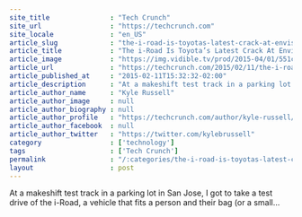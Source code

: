 ```yaml
---
site_title               : "Tech Crunch"
site_url                 : "https://techcrunch.com"
site_locale              : "en_US"
article_slug             : "the-i-road-is-toyotas-latest-crack-at-envisioning-a-post-car-vehicle"
article_title            : "The i-Road Is Toyota’s Latest Crack At Envisioning A Post-Car Vehicle"
article_image            : "https://img.vidible.tv/prod/2015-04/01/551c377ae4b0446aa8031763_cv1.jpg?w=764&h=400"
article_url              : "https://techcrunch.com/2015/02/11/the-i-road-is-toyotas-latest-crack-at-envisioning-a-post-car-vehicle/"
article_published_at     : "2015-02-11T15:32:32-02:00"
article_description      : "At a makeshift test track in a parking lot in San Jose, I got to take a test drive of the i-Road, a vehicle that fits a person and their bag (or a small..."
article_author_name      : "Kyle Russell"
article_author_image     : null
article_author_biography : null
article_author_profile   : "https://techcrunch.com/author/kyle-russell/"
article_author_facebook  : null
article_author_twitter   : "https://twitter.com/kylebrussell"
category                 : ['technology']
tags                     : ['Tech Crunch']
permalink                : "/:categories/the-i-road-is-toyotas-latest-crack-at-envisioning-a-post-car-vehicle/"
layout                   : post
---
```


At a makeshift test track in a parking lot in San Jose, I got to take a test drive of the i-Road, a vehicle that fits a person and their bag (or a small...
